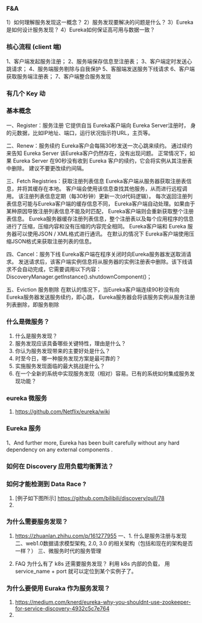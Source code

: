 ### F&A
1）如何理解服务发现这一概念？
2）服务发现要解决的问题是什么？
3）Eureka是如何设计服务发现？
4）Eureka如何保证高可用与数据一致？

### 核心流程 (client 端)
1、客户端发起服务注册；
2、服务端保存信息至注册表；
3、客户端定时发送心跳请求；
4、服务端服务剔除与自我保护
5、客服端发送服务下线请求
6、客户端获取服务端注册表；
7、客户端整合服务发现

### 有几个 Key 动


### 基本概念

一、Register：服务注册
它提供自当 Eureka客户端向 Eureka Server注册时，
身的元数据，比如IP地址、端口，运行状况指示符URL，主页等。

二、Renew：服务续约
Eureka客户会每隔30秒发送一次心跳来续约。 
通过续约来告知 Eureka Server 该Eureka客户仍然存在，没有出现问题。 
正常情况下，如果 Eureka Server 在90秒没有收到 Eureka 客户的续约，它会将实例从其注册表中删除。 
建议不要更改续约间隔。

三、Fetch Registries：获取注册列表信息
Eureka客户端从服务器获取注册表信息，并将其缓存在本地。
客户端会使用该信息查找其他服务，从而进行远程调用。
该注册列表信息定期（每30秒钟）更新一次(d代码逻辑）。
每次返回注册列表信息可能与Eureka客户端的缓存信息不同， 
Eureka客户端自动处理。如果由于某种原因导致注册列表信息不能及时匹配，
Eureka客户端则会重新获取整个注册表信息。 
Eureka服务器缓存注册列表信息，整个注册表以及每个应用程序的信息进行了压缩，压缩内容和没有压缩的内容完全相同。
Eureka客户端和 Eureka 服务器可以使用JSON / XML格式进行通讯。
在默认的情况下 Eureka客户端使用压缩JSON格式来获取注册列表的信息。

四、Cancel：服务下线
Eureka客户端在程序关闭时向Eureka服务器发送取消请求。 
发送请求后，该客户端实例信息将从服务器的实例注册表中删除。该下线请求不会自动完成，它需要调用以下内容：
DiscoveryManager.getInstance().shutdownComponent()；

五、Eviction 服务剔除
在默认的情况下，当Eureka客户端连续90秒没有向Eureka服务器发送服务续约，即心跳，
Eureka服务器会将该服务实例从服务注册列表删除，即服务剔除


### 什么是微服务？

1. 什么是服务发现？
2. 服务发现应该具备哪些关键特性，理由是什么？
3. 你认为服务发现带来的主要好处是什么？
4. 时至今日，哪一种服务发现方案是最可靠的？
5. 实施服务发现面临的最大挑战是什么？
6. 在一个全新的系统中实现服务发现（相对）容易。已有的系统如何集成服务发现功能？


### eureka 微服务
1. https://github.com/Netflix/eureka/wiki

### Eureka 服务
1、And further more, Eureka has been built carefully 
without any hard dependency on any external components .

### 如何在 Discovery 应用负载均衡算法？

### 如何才能检测到 Data Race ? 
1. [例子如下图所示] https://github.com/bilibili/discovery/pull/78
2. 


### 为什么需要服务发现？
1. https://zhuanlan.zhihu.com/p/161277955
一、1. 什么是服务注册与发现
二、web1.0数据请求模型架构, 2.0, 3.0 的相关架构（包括和现在的架构是否一样？）
三、微服务时代的服务管理

2. FAQ
为什么有了 k8s 还需要服务发现？
利用 k8s 内部的负载， 用 service_name + port 就可以定位到某个实例子了。
 
 
### 为什么要使用 Euraka 作为服务发现？
1. https://medium.com/knerd/eureka-why-you-shouldnt-use-zookeeper-for-service-discovery-4932c5c7e764
2. 